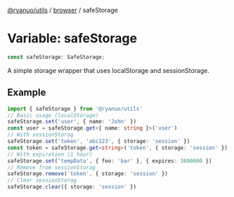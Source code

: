 [@ryanuo/utils](../../index.md) / [browser](../index.md) / safeStorage

# Variable: safeStorage

```ts
const safeStorage: SafeStorage;
```

A simple storage wrapper that uses localStorage and sessionStorage.

## Example

```ts twoslash
import { safeStorage } from '@ryanuo/utils'
// Basic usage (localStorage)
safeStorage.set('user', { name: 'John' })
const user = safeStorage.get<{ name: string }>('user')
// With sessionStorag
safeStorage.set('token', 'abc123', { storage: 'session' })
const token = safeStorage.get<string>('token', { storage: 'session' })
// With expiration (1 hour)
safeStorage.set('tempData', { foo: 'bar' }, { expires: 3600000 })
// Remove from sessionStorag
safeStorage.remove('token', { storage: 'session' })
// Clear sessionStorag
safeStorage.clear({ storage: 'session' })
```
